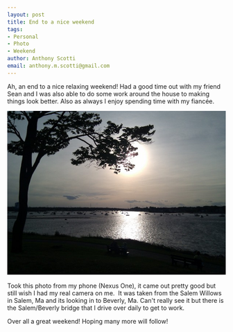 ```yaml
--- 
layout: post
title: End to a nice weekend
tags: 
- Personal
- Photo
- Weekend
author: Anthony Scotti
email: anthony.m.scotti@gmail.com
---
```

Ah, an end to a nice relaxing weekend! Had a good time out with my friend Sean and I was also able to do some work around the house to making things look better. Also as always I enjoy spending time with my fiancée.

![Salem Willows](/images/photos/salem_willows.jpg)

Took this photo from my phone (Nexus One), it came out pretty good but still wish I had my real camera on me.  It was taken from the Salem Willows in Salem, Ma and its looking in to Beverly, Ma. Can't really see it but there is the Salem/Beverly bridge that I drive over daily to get to work.

Over all a great weekend! Hoping many more will follow!

